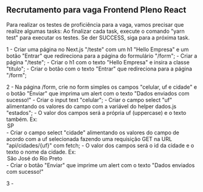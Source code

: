 ## Recrutamento para vaga Frontend Pleno React

Para realizar os testes de proficiência para a vaga, vamos precisar que realize algumas tasks:
Ao finalizar cada task, execute o comando "yarn test" para executar os testes.
Se der SUCCESS, siga para a próxima task.

1 - Criar uma página no Next.js "/teste" com um h1 "Hello Empresa" e um botão "Entrar" que redireciona para a página do formulário "/form";
    - Criar a página "/teste";
    - Criar o h1 com o texto "Hello Empresa" e insira a classe "titulo";
    - Criar o botão com o texto "Entrar" que redireciona para a página "/form";

2 - Na página /form, crie no form simples os campos "celular, uf e cidade" e o botão "Enviar" que imprima um alert com o texto "Dados enviados com sucesso!"
    - Criar o input text "celular";
    - Criar o campo select "uf" alimentando os valores do campo com a variável do helper dados.js "estados";
        - O valor dos campos será a própria uf (uppercase) e o texto também. Ex: <option value="SP">SP</option>
    - Criar o campo select "cidade" alimentando os valores do campo de acordo com a uf selecionada fazendo uma requisição GET na URL "api/cidades/{uf}" com fetch;
        - O valor dos campos será o id da cidade e o texto o nome da cidade. Ex: <option value="123">São José do Rio Preto</option>
    - Criar o botão "Enviar" que imprime um alert com o texto "Dados enviados com sucesso!"

3 - 
